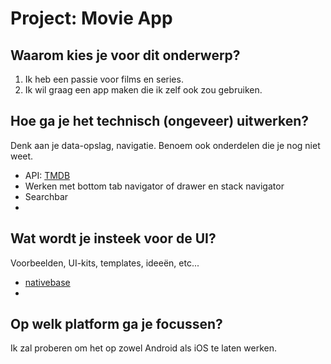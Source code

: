 # Project: Movie App

## Waarom kies je voor dit onderwerp?

1. Ik heb een passie voor films en series.
2. Ik wil graag een app maken die ik zelf ook zou gebruiken.

## Hoe ga je het technisch (ongeveer) uitwerken?

Denk aan je data-opslag, navigatie. Benoem ook onderdelen die je nog niet weet.

- API: [TMDB](https://www.themoviedb.org/documentation/api)
- Werken met bottom tab navigator of drawer en stack navigator
- Searchbar
-

## Wat wordt je insteek voor de UI?

Voorbeelden, UI-kits, templates, ideeën, etc...

- [nativebase](https://nativebase.io/)
-

## Op welk platform ga je focussen?

Ik zal proberen om het op zowel Android als iOS te laten werken.

